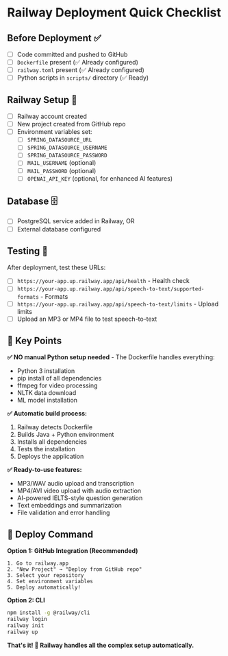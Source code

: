 # Railway Deployment Quick Checklist

## Before Deployment ✅

- [ ] Code committed and pushed to GitHub
- [ ] `Dockerfile` present (✅ Already configured)
- [ ] `railway.toml` present (✅ Already configured)
- [ ] Python scripts in `scripts/` directory (✅ Ready)

## Railway Setup 🚂

- [ ] Railway account created
- [ ] New project created from GitHub repo
- [ ] Environment variables set:
  - [ ] `SPRING_DATASOURCE_URL`
  - [ ] `SPRING_DATASOURCE_USERNAME` 
  - [ ] `SPRING_DATASOURCE_PASSWORD`
  - [ ] `MAIL_USERNAME` (optional)
  - [ ] `MAIL_PASSWORD` (optional)
  - [ ] `OPENAI_API_KEY` (optional, for enhanced AI features)

## Database 🗄️

- [ ] PostgreSQL service added in Railway, OR
- [ ] External database configured

## Testing 🧪

After deployment, test these URLs:

- [ ] `https://your-app.up.railway.app/api/health` - Health check
- [ ] `https://your-app.up.railway.app/api/speech-to-text/supported-formats` - Formats
- [ ] `https://your-app.up.railway.app/api/speech-to-text/limits` - Upload limits
- [ ] Upload an MP3 or MP4 file to test speech-to-text

## 🎯 Key Points

**✅ NO manual Python setup needed** - The Dockerfile handles everything:
- Python 3 installation
- pip install of all dependencies
- ffmpeg for video processing
- NLTK data download
- ML model installation

**✅ Automatic build process:**
1. Railway detects Dockerfile
2. Builds Java + Python environment
3. Installs all dependencies
4. Tests the installation
5. Deploys the application

**✅ Ready-to-use features:**
- MP3/WAV audio upload and transcription
- MP4/AVI video upload with audio extraction
- AI-powered IELTS-style question generation
- Text embeddings and summarization
- File validation and error handling

## 🚀 Deploy Command

**Option 1: GitHub Integration (Recommended)**
```
1. Go to railway.app
2. "New Project" → "Deploy from GitHub repo"
3. Select your repository
4. Set environment variables
5. Deploy automatically!
```

**Option 2: CLI**
```bash
npm install -g @railway/cli
railway login
railway init
railway up
```

**That's it! 🎉 Railway handles all the complex setup automatically.**